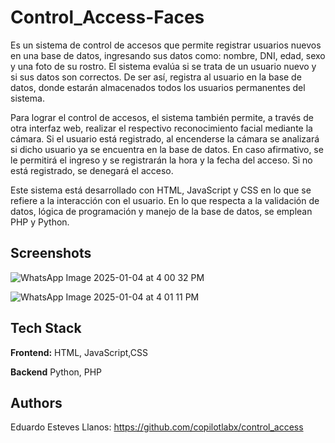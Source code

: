 # Control_Access-Faces

Es un sistema de control de accesos que permite registrar usuarios nuevos en una base de datos, ingresando sus datos como: nombre, DNI, edad, sexo y una foto de su rostro. El sistema evalúa si se trata de un usuario nuevo y si sus datos son correctos. De ser así, registra al usuario en la base de datos, donde estarán almacenados todos los usuarios permanentes del sistema.

Para lograr el control de accesos, el sistema también permite, a través de otra interfaz web, realizar el respectivo reconocimiento facial mediante la cámara. Si el usuario está registrado, al encenderse la cámara se analizará si dicho usuario ya se encuentra en la base de datos. En caso afirmativo, se le permitirá el ingreso y se registrarán la hora y la fecha del acceso. Si no está registrado, se denegará el acceso.

Este sistema está desarrollado con HTML, JavaScript y CSS en lo que se refiere a la interacción con el usuario. En lo que respecta a la validación de datos, lógica de programación y manejo de la base de datos, se emplean PHP y Python.



## Screenshots


![WhatsApp Image 2025-01-04 at 4 00 32 PM](https://github.com/user-attachments/assets/436f24c4-15fb-436d-b88b-a08c12cd1441)

![WhatsApp Image 2025-01-04 at 4 01 11 PM](https://github.com/user-attachments/assets/73881b33-c619-4afa-be57-a79c4dc9ee9e)

## Tech Stack

**Frontend:** HTML, JavaScript,CSS

**Backend** Python, PHP


## Authors

Eduardo Esteves Llanos: https://github.com/copilotlabx/control_access
